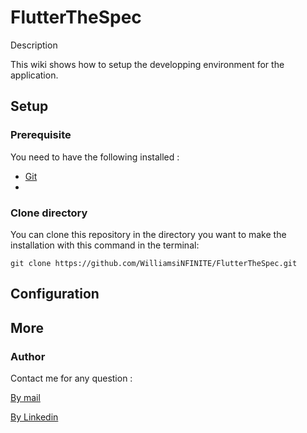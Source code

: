 # FlutterTheSpec

Description

This wiki shows how to setup the developping environment for the application.

## Setup

### Prerequisite

You need to have the following installed :

- [Git](https://git-scm.com/)
- 
### Clone directory

You can clone this repository in the directory you want to make the installation with this command in the terminal:
```console
git clone https://github.com/WilliamsiNFINITE/FlutterTheSpec.git
```

## Configuration

## More

### Author

Contact me for any question :

[By mail](mailto:williams.hoarau@ensta-bretagne.org)

[By Linkedin](https://www.linkedin.com/in/whoarau)



